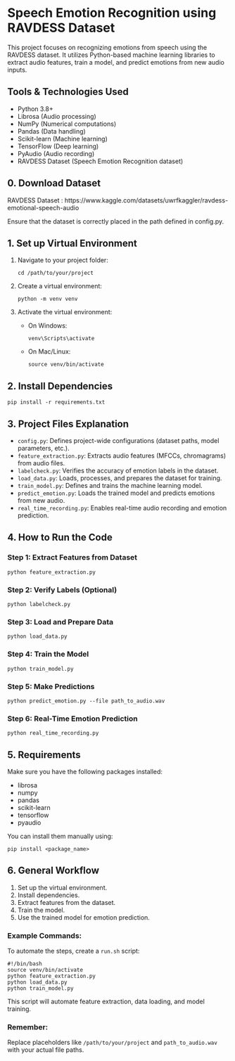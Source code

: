<!DOCTYPE html>
<html>
<head>
</head>
<body>

<h1>Speech Emotion Recognition using RAVDESS Dataset</h1>

<p>This project focuses on recognizing emotions from speech using the RAVDESS dataset. It utilizes Python-based machine learning libraries to extract audio features, train a model, and predict emotions from new audio inputs.</p>

<h2>Tools & Technologies Used</h2>

<ul>
<li>Python 3.8+</li>
<li>Librosa (Audio processing)</li>
<li>NumPy (Numerical computations)</li>
<li>Pandas (Data handling)</li>
<li>Scikit-learn (Machine learning)</li>
<li>TensorFlow (Deep learning)</li>
<li>PyAudio (Audio recording)</li>
<li>RAVDESS Dataset (Speech Emotion Recognition dataset)</li>
</ul>

<h2>0. Download Dataset</h2>
<p>RAVDESS Dataset : https://www.kaggle.com/datasets/uwrfkaggler/ravdess-emotional-speech-audio</p>
Ensure that the dataset is correctly placed in the path defined in config.py.

<h2>1. Set up Virtual Environment</h2>

<ol>
<li>
<p>Navigate to your project folder:</p>

<pre><code>cd /path/to/your/project
</code></pre>
</li>
<li>
<p>Create a virtual environment:</p>

<pre><code>python -m venv venv
</code></pre>
</li>
<li>
<p>Activate the virtual environment:</p>

<ul>
<li>On Windows:

<pre><code>venv\Scripts\activate
</code></pre>
</li>
<li>On Mac/Linux:

<pre><code>source venv/bin/activate
</code></pre>
</li>
</ul>
</li>
</ol>

<h2>2. Install Dependencies</h2>

<pre><code>pip install -r requirements.txt
</code></pre>

<h2>3. Project Files Explanation</h2>

<ul>
<li><code>config.py</code>:  Defines project-wide configurations (dataset paths, model parameters, etc.).</li>
<li><code>feature_extraction.py</code>: Extracts audio features (MFCCs, chromagrams) from audio files.</li>
<li><code>labelcheck.py</code>:  Verifies the accuracy of emotion labels in the dataset.</li>
<li><code>load_data.py</code>: Loads, processes, and prepares the dataset for training.</li>
<li><code>train_model.py</code>:  Defines and trains the machine learning model.</li>
<li><code>predict_emotion.py</code>:  Loads the trained model and predicts emotions from new audio.</li>
<li><code>real_time_recording.py</code>:  Enables real-time audio recording and emotion prediction.</li>
</ul>

<h2>4. How to Run the Code</h2>

<h3>Step 1: Extract Features from Dataset</h3>

<pre><code>python feature_extraction.py
</code></pre>

<h3>Step 2: Verify Labels (Optional)</h3>

<pre><code>python labelcheck.py
</code></pre>

<h3>Step 3: Load and Prepare Data</h3>

<pre><code>python load_data.py
</code></pre>

<h3>Step 4: Train the Model</h3>

<pre><code>python train_model.py
</code></pre>

<h3>Step 5: Make Predictions</h3>

<pre><code>python predict_emotion.py --file path_to_audio.wav
</code></pre>

<h3>Step 6: Real-Time Emotion Prediction</h3>

<pre><code>python real_time_recording.py
</code></pre>

<h2>5. Requirements</h2>

<p>Make sure you have the following packages installed:</p>

<ul>
<li>librosa</li>
<li>numpy</li>
<li>pandas</li>
<li>scikit-learn</li>
<li>tensorflow</li>
<li>pyaudio</li>
</ul>

<p>You can install them manually using:</p>

<pre><code>pip install &lt;package_name&gt;
</code></pre>

<h2>6. General Workflow</h2>

<ol>
<li>Set up the virtual environment.</li>
<li>Install dependencies.</li>
<li>Extract features from the dataset.</li>
<li>Train the model.</li>
<li>Use the trained model for emotion prediction.</li>
</ol>

<h3>Example Commands:</h3>

<p>To automate the steps, create a <code>run.sh</code> script:</p>

<pre><code>#!/bin/bash
source venv/bin/activate
python feature_extraction.py
python load_data.py
python train_model.py
</code></pre>

<p>This script will automate feature extraction, data loading, and model training.</p>

<h3>Remember:</h3>

<p>Replace placeholders like <code>/path/to/your/project</code> and <code>path_to_audio.wav</code> with your actual file paths.</p>

</body>
</html>

